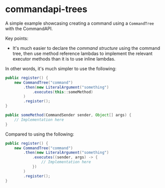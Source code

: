 # commandapi-trees

A simple example showcasing creating a command using a `CommandTree` with the CommandAPI.

Key points:

- It's much easier to declare the _command structure_ using the command tree, then use method reference lambdas to implement the relevant executor methods than it is to use inline lambdas.

In other words, it's much simpler to use the following:

```java
public register() {
    new CommandTree("command")
        .then(new LiteralArgument("something")
            .executes(this::someMethod)
        )
        .register();
}

public someMethod(CommandSender sender, Object[] args) {
    // Implementation here
}
```

Compared to using the following:

```java
public register() {
    new CommandTree("command")
        .then(new LiteralArgument("something")
            .executes((sender, args) -> {
                // Implementation here
            })
        )
        .register();
}
```
